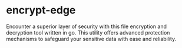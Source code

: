 # encrypt-edge
Encounter a superior layer of security with this file encryption and decryption tool written in go. This utility offers advanced protection mechanisms to safeguard your sensitive data with ease and reliability.

